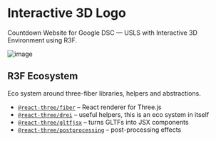 # Interactive 3D Logo

Countdown Website for Google DSC — USLS with Interactive 3D Environment using R3F.

![image](https://github.com/user-attachments/assets/d7c26d8a-5d39-4914-8bbb-6155a24d3318)


## R3F Ecosystem

Eco system around three-fiber libraries, helpers and abstractions.

- [`@react-three/fiber`](https://github.com/pmndrs/drei) &ndash; React renderer for Three.js 
- [`@react-three/drei`](https://github.com/pmndrs/drei) &ndash; useful helpers, this is an eco system in itself
- [`@react-three/gltfjsx`](https://github.com/pmndrs/gltfjsx) &ndash; turns GLTFs into JSX components
- [`@react-three/postprocessing`](https://github.com/pmndrs/react-postprocessing) &ndash; post-processing effects
